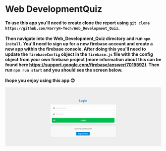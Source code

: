 <h1>Web DevelopmentQuiz</h1>

**To use this app you'll need to create clone the report using `git clone https://github.com/HarryH-Tech/Web_Development_Quiz`. <br /><br />Then navigate into the Web_Development_Quiz directory and run `npm install`. You'll need to sign up for a new firebase account and create a new app within the firebase console. After doing this you'll need to update the `firebaseConfig` object in the `firebase.js` file with the config object from your own firebase project (more information about this can be found here https://support.google.com/firebase/answer/7015592). Then run `npm run start` and you should see the screen below. <br /><br />Ihope you enjoy using this app 😊**

![App Screenshot](./AppScreenshot.PNG)
